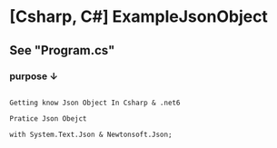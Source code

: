 # [Csharp, C#] ExampleJsonObject 

## **See "Program.cs"**


### **purpose ↓**

```

Getting know Json Object In Csharp & .net6 

Pratice Json Obejct

with System.Text.Json & Newtonsoft.Json;

```
